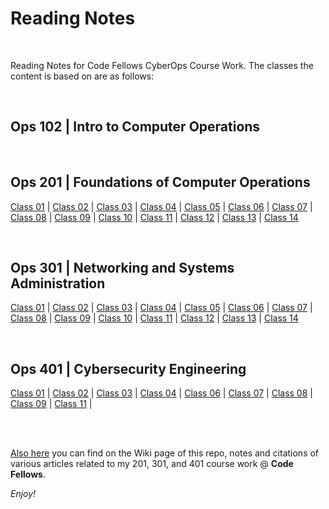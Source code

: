 # Reading Notes

<br>

Reading Notes for Code Fellows CyberOps Course Work.
The classes the content is based on are as follows:

<br>

## Ops 102 | Intro to Computer Operations
<br>

## Ops 201 | Foundations of Computer Operations
[Class 01](https://github.com/billkach/reading-notes/wiki/Ops-201---Class-01) | [Class 02](https://github.com/billkach/reading-notes/wiki/Ops-201---Class-02) | 
[Class 03](https://github.com/billkach/reading-notes/wiki/Ops-201---Class-03) | [Class 04](https://github.com/billkach/reading-notes/wiki/Ops-201---Class-04) | 
[Class 05](https://github.com/billkach/reading-notes/wiki/Ops-201---Class-05) | [Class 06](https://github.com/billkach/reading-notes/wiki/Ops-201---Class-06) | 
[Class 07](https://github.com/billkach/reading-notes/wiki/Ops-201---Class-07) | [Class 08](https://github.com/billkach/reading-notes/wiki/Ops-201---Class-08) | 
[Class 09](https://github.com/billkach/reading-notes/wiki/Ops-201---Class-09) | [Class 10](https://github.com/billkach/reading-notes/wiki/Ops-201---Class-10) |
[Class 11](https://github.com/billkach/reading-notes/wiki/Ops-201---Class-11) | [Class 12](https://github.com/billkach/reading-notes/wiki/Ops-201---Class-12) | 
[Class 13](https://github.com/billkach/reading-notes/wiki/Ops-201---Class-13) | [Class 14](https://github.com/billkach/reading-notes/wiki/Ops-201---Class-14)

<br>

## Ops 301 | Networking and Systems Administration
[Class 01](https://github.com/billkach/reading-notes/wiki/Ops-301---Class-01) | [Class 02](https://github.com/billkach/reading-notes/wiki/Ops-301---Class-02) | 
[Class 03](https://github.com/billkach/reading-notes/wiki/Ops-301---Class-03) | [Class 04](https://github.com/billkach/reading-notes/wiki/Ops-301---Class-04) | 
[Class 05](https://github.com/billkach/reading-notes/wiki/Ops-301---Class-05) | [Class 06](https://github.com/billkach/reading-notes/wiki/Ops-301---Class-06) | 
[Class 07](https://github.com/billkach/reading-notes/wiki/Ops-301---Class-07) | [Class 08](https://github.com/billkach/reading-notes/wiki/Ops-301---Class-08) | 
[Class 09](https://github.com/billkach/reading-notes/wiki/Ops-301---Class-09) | [Class 10](https://github.com/billkach/reading-notes/wiki/Ops-301---Class-10) | 
[Class 11](https://github.com/billkach/reading-notes/wiki/Ops-301---Class-11) | [Class 12](https://github.com/billkach/reading-notes/wiki/Ops-301---Class-12) | 
[Class 13](https://github.com/billkach/reading-notes/wiki/Ops-301---Class-13) | [Class 14](https://github.com/billkach/reading-notes/wiki/Ops-301---Class-14)

<br>

## Ops 401 | Cybersecurity Engineering
[Class 01](https://github.com/billkach/reading-notes/wiki/Ops-401-Class-01) | [Class 02](https://github.com/billkach/reading-notes/wiki/Ops-401-Class-02) |
[Class 03](https://github.com/billkach/reading-notes/wiki/Ops-401-Class-03) | [Class 04](https://github.com/billkach/reading-notes/wiki/Ops-401-Class-04) |
[Class 06](https://github.com/billkach/reading-notes/wiki/Ops-401-Class-06) | [Class 07](https://github.com/billkach/reading-notes/wiki/Ops-401-Class-07) |
[Class 08](https://github.com/billkach/reading-notes/wiki/Ops-401-Class-08) | [Class 09](https://github.com/billkach/reading-notes/wiki/Ops-401-Class-09) |
[Class 11](https://github.com/billkach/reading-notes/wiki/Ops-401-Class-11) |

<br>
<br>


[Also here](https://github.com/billkach/reading-notes/wiki) you can find on the Wiki page of this repo, notes and citations of various articles related to my 201, 301, and 401 course work @ **Code Fellows**.

_Enjoy!_
